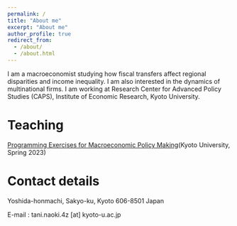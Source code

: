 ```yaml
---
permalink: /
title: "About me"
excerpt: "About me"
author_profile: true
redirect_from: 
  - /about/
  - /about.html
---
```


I am a macroeconomist studying how fiscal transfers affect regional disparities and income inequality. I am also interested in the dynamics of multinational firms. I am working at Research Center for Advanced Policy Studies (CAPS), Institute of Economic Research, Kyoto University.

Teaching
======
[Programming Exercises for Macroeconomic Policy Making](https://github.com/Naoki-Tani/programming_lecture_kyoto_univ)(Kyoto University, Spring 2023)


Contact details
======
Yoshida-honmachi, Sakyo-ku, Kyoto
606-8501 Japan

E-mail : tani.naoki.4z [at] kyoto-u.ac.jp
